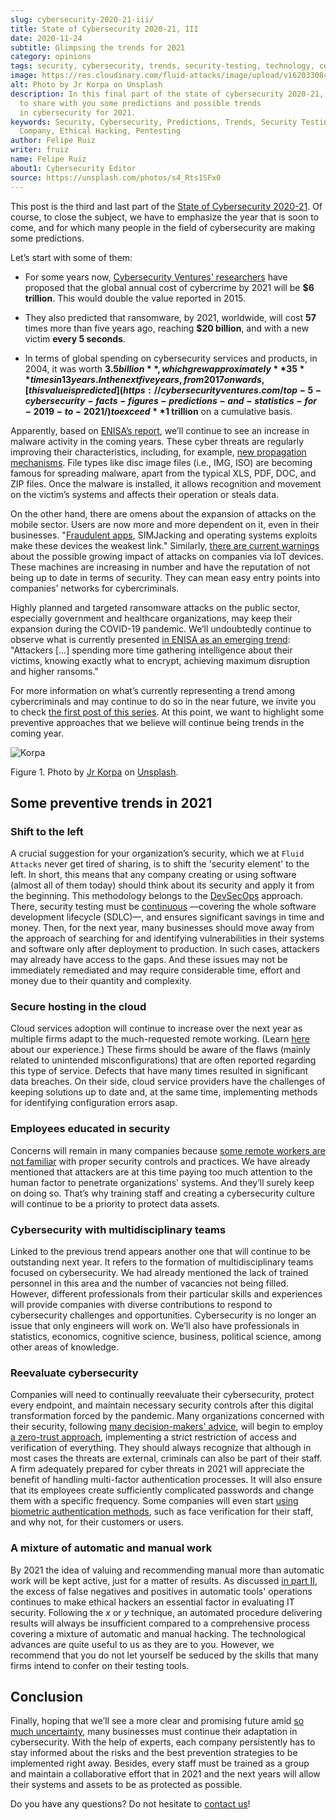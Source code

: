 ```yaml
---
slug: cybersecurity-2020-21-iii/
title: State of Cybersecurity 2020-21, III
date: 2020-11-24
subtitle: Glimpsing the trends for 2021
category: opinions
tags: security, cybersecurity, trends, security-testing, technology, company
image: https://res.cloudinary.com/fluid-attacks/image/upload/v1620330843/blog/cybersecurity-2020-21-iii/cover_rhdzrv.webp
alt: Photo by Jr Korpa on Unsplash
description: In this final part of the state of cybersecurity 2020-21, we want
  to share with you some predictions and possible trends
  in cybersecurity for 2021.
keywords: Security, Cybersecurity, Predictions, Trends, Security Testing,
  Company, Ethical Hacking, Pentesting
author: Felipe Ruiz
writer: fruiz
name: Felipe Ruiz
about1: Cybersecurity Editor
source: https://unsplash.com/photos/s4_Rts1SFx0
---
```


This post is the third and last part of the [State of Cybersecurity
2020-21](../cybersecurity-2020-21-i/). Of course, to close the subject,
we have to emphasize the year that is soon to come, and for which many
people in the field of cybersecurity are making some predictions.

Let’s start with some of them:

- For some years now, [Cybersecurity Ventures'
  researchers](https://cybersecurityventures.com/annual-cybercrime-report-2020/)
  have proposed that the global annual cost of cybercrime by 2021 will
  be **$6 trillion**. This would double the value reported in 2015.

- They also predicted that ransomware, by 2021, worldwide, will cost
  **57** times more than five years ago, reaching **$20 billion**, and
  with a new victim **every 5 seconds**.

- In terms of global spending on cybersecurity services and products,
  in 2004, it was worth **$3.5 billion**, which grew approximately
  **35** times in 13 years. In the next five years, from 2017 onwards,
  [this value is
  predicted](https://cybersecurityventures.com/top-5-cybersecurity-facts-figures-predictions-and-statistics-for-2019-to-2021/)
  to exceed **$1 trillion** on a cumulative basis.

Apparently, based on [ENISA’s
report](https://www.enisa.europa.eu/news/enisa-news/enisa-threat-landscape-2020),
we’ll continue to see an increase in malware activity in the coming
years. These cyber threats are regularly improving their
characteristics, including, for example, [new propagation
mechanisms](https://www.enisa.europa.eu/publications/emerging-trends).
File types like disc image files (i.e., IMG, ISO) are becoming famous
for spreading malware, apart from the typical XLS, PDF, DOC, and ZIP
files. Once the malware is installed, it allows recognition and movement
on the victim’s systems and affects their operation or steals data.

On the other hand, there are omens about the expansion of attacks on the
mobile sector. Users are now more and more dependent on it, even in
their businesses. "[Fraudulent
apps](https://www.enisa.europa.eu/publications/emerging-trends),
SIMJacking and operating systems exploits make these devices the weakest
link." Similarly, [there are current
warnings](https://techjury.net/blog/cyber-security-statistics/#gref)
about the possible growing impact of attacks on companies via IoT
devices. These machines are increasing in number and have the reputation
of not being up to date in terms of security. They can mean easy entry
points into companies' networks for cybercriminals.

Highly planned and targeted ransomware attacks on the public sector,
especially government and healthcare organizations, may keep their
expansion during the COVID-19 pandemic. We’ll undoubtedly continue to
observe what is currently presented [in ENISA as an emerging
trend](https://www.enisa.europa.eu/publications/emerging-trends):
"Attackers \[…​\] spending more time gathering intelligence about their
victims, knowing exactly what to encrypt, achieving maximum disruption
and higher ransoms."

For more information on what’s currently representing a trend among
cybercriminals and may continue to do so in the near future, we invite
you to check [the first post of this
series](../cybersecurity-2020-21-ii/). At this point, we want to
highlight some preventive approaches that we believe will continue being
trends in the coming year.

<div class="imgblock">

![Korpa](https://res.cloudinary.com/fluid-attacks/image/upload/v1620330842/blog/cybersecurity-2020-21-iii/korpa_rcvmu1.webp)

<div class="title">

Figure 1. Photo by [Jr Korpa](https://unsplash.com/@korpa)
on [Unsplash](https://unsplash.com/photos/blVVEIz3UZ0).

</div>

</div>

## Some preventive trends in 2021

### Shift to the left

A crucial suggestion for your organization’s security, which we at
`Fluid Attacks` never get tired of sharing, is to shift the 'security
element' to the left. In short, this means that any company creating or
using software (almost all of them today) should think about its
security and apply it from the beginning. This methodology belongs to
the [DevSecOps](../devsecops-concept/) approach. There, security testing
must be [continuous](../../services/continuous-hacking/) —covering the
whole software development lifecycle (SDLC)—, and ensures significant
savings in time and money. Then, for the next year, many businesses
should move away from the approach of searching for and identifying
vulnerabilities in their systems and software only after deployment to
production. In such cases, attackers may already have access to the
gaps. And these issues may not be immediately remediated and may require
considerable time, effort and money due to their quantity and
complexity.

### Secure hosting in the cloud

Cloud services adoption will continue to increase over the next year as
multiple firms adapt to the much-requested remote working. (Learn
[here](../remote-work/) about our experience.) These firms should be
aware of the flaws (mainly related to unintended misconfigurations) that
are often reported regarding this type of service. Defects that have
many times resulted in significant data breaches. On their side, cloud
service providers have the challenges of keeping solutions up to date
and, at the same time, implementing methods for identifying
configuration errors asap.

### Employees educated in security

Concerns will remain in many companies because [some remote workers are
not
familiar](https://securityscorecard.com/blog/6-cybersecurity-trends-predictions-for-2021)
with proper security controls and practices. We have already mentioned
that attackers are at this time paying too much attention to the human
factor to penetrate organizations' systems. And they’ll surely keep on
doing so. That’s why training staff and creating a cybersecurity culture
will continue to be a priority to protect data assets.

### Cybersecurity with multidisciplinary teams

Linked to the previous trend appears another one that will continue to
be outstanding next year. It refers to the formation of
multidisciplinary teams focused on cybersecurity. We had already
mentioned the lack of trained personnel in this area and the number of
vacancies not being filled. However, different professionals from their
particular skills and experiences will provide companies with diverse
contributions to respond to cybersecurity challenges and opportunities.
Cybersecurity is no longer an issue that only engineers will work on.
We’ll also have professionals in statistics, economics, cognitive
science, business, political science, among other areas of knowledge.

### Reevaluate cybersecurity

Companies will need to continually reevaluate their cybersecurity,
protect every endpoint, and maintain necessary security controls after
this digital transformation forced by the pandemic. Many organizations
concerned with their security, following [many decision-makers'
advice](https://www.enisa.europa.eu/publications/emerging-trends), will
begin to employ [a zero-trust
approach](https://www.cybersecurity-insiders.com/7-ways-youll-need-to-approach-cybersecurity-after-covid-19/),
implementing a strict restriction of access and verification of
everything. They should always recognize that although in most cases the
threats are external, criminals can also be part of their staff. A firm
adequately prepared for cyber threats in 2021 will appreciate the
benefit of handling multi-factor authentication processes. It will also
ensure that its employees create sufficiently complicated passwords and
change them with a specific frequency. Some companies will even start
[using biometric authentication
methods](https://www.ownlydigital.com/blog/cyber-security-trends-and-threats-in-the-industry-in-2020/),
such as face verification for their staff, and why not, for their
customers or users.

### A mixture of automatic and manual work

By 2021 the idea of valuing and recommending manual more than automatic
work will be kept active, just for a matter of results. As discussed [in
part II](../cybersecurity-2020-21-ii/), the excess of false negatives
and positives in automatic tools' operations continues to make ethical
hackers an essential factor in evaluating IT security. Following the *x*
or *y* technique, an automated procedure delivering results will always
be insufficient compared to a comprehensive process covering a mixture
of automatic and manual hacking. The technological advances are quite
useful to us as they are to you. However, we recommend that you do not
let yourself be seduced by the skills that many firms intend to confer
on their testing tools.

## Conclusion

Finally, hoping that we’ll see a more clear and promising future amid
[so much
uncertainty](https://www.nature.com/articles/d41586-020-02278-5), many
businesses must continue their adaptation in cybersecurity. With the
help of experts, each company persistently has to stay informed about
the risks and the best prevention strategies to be implemented right
away. Besides, every staff must be trained as a group and maintain a
collaborative effort that in 2021 and the next years will allow their
systems and assets to be as protected as possible.

Do you have any questions? Do not hesitate to [contact
us](../../contact-us/)\!
